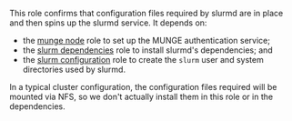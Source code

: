 This role confirms that configuration files required by slurmd are in place
and then spins up the slurmd service.  It depends on:
- the [munge node] role to set up the MUNGE authentication service;
- the [slurm dependencies] role to install slurmd's dependencies; and
- the [slurm configuration] role to create the `slurm` user and system directories
  used by slurmd.

In a typical cluster configuration, the configuration files required will be mounted
via NFS, so we don't actually install them in this role or in the dependencies.

[munge node]: ../munge_node
[slurm dependencies]: ../slurm_dependencies
[slurm configuration]: ../slurm_configuration
